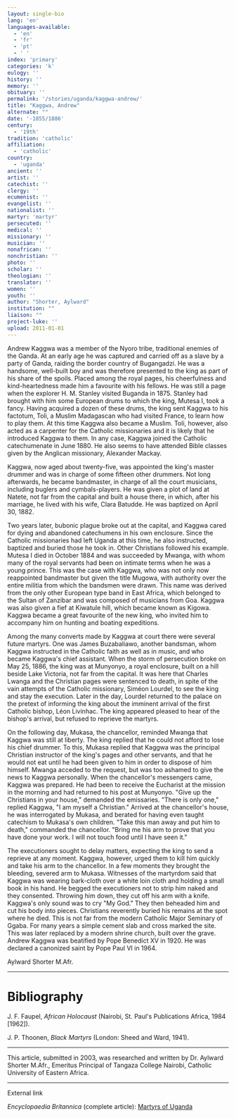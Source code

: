 ```yaml
---
layout: single-bio
lang: 'en'
languages-available:
  - 'en'
  - 'fr'
  - 'pt'
  - ' '
index: 'primary'
categories: 'k'
eulogy: ''
history: ''
memory: ''
obituary: ''
permalink: '/stories/uganda/kaggwa-andrew/'
title: "Kaggwa, Andrew"
alternate: ""
date: '-1855/1886'
century:
  - '19th'
tradition: 'catholic'
affiliation:
  - 'catholic'
country:
  - 'uganda'
ancient: ''
artist: ''
catechist: ''
clergy: ''
ecumenist: ''
evangelist: ''
nationalist: ''
martyr: 'martyr'
persecuted: ''
medical: ''
missionary: ''
musician: ''
nonafrican: ''
nonchristian: ''
photo: ''
scholar: ''
theologian: ''
translator: ''
women: ''
youth: ''
author: "Shorter, Aylward"
institution: ""
liaison: ""
project-luke: ''
upload: 2011-01-01
---
```




Andrew Kaggwa  was a member of the Nyoro tribe, traditional enemies of the Ganda. At an early age he was captured and carried off as a slave by a party of  Ganda, raiding the border country of Bugangadzi. He was a handsome, well-built boy and was therefore presented to the king as part of his share of the spoils. Placed among the royal pages, his cheerfulness and kind-heartedness made him a favourite with his fellows. He was still a page when the explorer H. M. Stanley visited Buganda in 1875. Stanley had brought with him some European drums to which the king, Mutesa I, took a fancy. Having acquired a dozen of  these drums, the king sent Kaggwa to his factotum, Toli, a Muslim Madagascan who had visited France, to learn how to play them. At this time Kaggwa also became a Muslim. Toli, however, also acted as a carpenter for the Catholic missionaries and it is likely that he introduced Kaggwa to them. In any case, Kaggwa joined the Catholic catechumenate in June 1880. He also seems to have attended Bible classes given by the Anglican missionary, Alexander Mackay.

Kaggwa, now aged about twenty-five, was appointed the king's master drummer and was in charge of  some fifteen other drummers. Not long afterwards, he became bandmaster, in charge of  all the court musicians, including buglers and cymbals-players. He was given a plot of land at Natete, not far from the capital and built a house there, in which, after his marriage, he lived with his wife, Clara Batudde. He was baptized on April 30, 1882.

Two years later, bubonic plague broke out at the capital, and Kaggwa cared for dying and abandoned catechumens in his own enclosure. Since the Catholic missionaries had left Uganda at this time, he also instructed, baptized and buried those he took in. Other Christians followed his example. Mutesa I died in October 1884 and was succeeded by Mwanga, with whom many of the royal servants had been on intimate terms when he was a young prince. This was the case with Kaggwa, who was not only now reappointed bandmaster but given the title Mugowa, with authority over the entire militia from which the bandsmen were drawn. This name was derived from the only other European type band in East Africa, which belonged to the Sultan of Zanzibar and was composed of musicians from Goa. Kaggwa was also given a fief at Kiwatule hill, which became known as Kigowa. Kaggwa became a great favourite of the new king, who invited him to accompany him on hunting and boating expeditions.

Among the many converts made by Kaggwa at court there were several future martyrs. One was James Buzabaliawo, another bandsman, whom Kaggwa instructed in the Catholic faith as well as in music, and who became Kaggwa's chief assistant. When the storm of  persecution broke on May 25, 1886, the king was at Munyonyo, a royal enclosure, built on a hill beside Lake Victoria, not far from the capital. It was here that Charles Lwanga and the Christian pages were sentenced to death, in spite of the vain attempts of the Catholic missionary, Siméon Lourdel, to see the king and stay the execution. Later in the day, Lourdel returned to the palace on the pretext of informing the king about the imminent arrival of the first Catholic bishop, Léon Livinhac. The king appeared pleased to hear of the bishop's arrival, but refused to reprieve the martyrs.

On the following day, Mukasa, the chancellor, reminded Mwanga that Kaggwa was still at liberty. The king replied that he could not afford to lose his chief drummer. To this, Mukasa replied that Kaggwa was the principal Christian instructor of the king's pages and other servants, and that he would not eat until he had been given to him in order to dispose of him himself. Mwanga acceded to the request, but was too ashamed to give the news to Kaggwa personally. When the chancellor's messengers came, Kaggwa was prepared. He had been to receive the Eucharist at the mission in the morning and had returned to his post at Munyonyo. "Give up the Christians in your house," demanded the emissaries. "There is only one," replied Kaggwa, "I am myself a Christian." Arrived at the chancellor's house, he was interrogated by Mukasa, and berated for having even taught catechism to Mukasa's own children. "Take this man away and put him to death," commanded the chancellor. "Bring me his arm to prove that you have done your work. I will not touch food until I have seen it."

The executioners sought to delay matters, expecting the king to send a reprieve at any moment. Kaggwa, however, urged them to kill him quickly and take his arm to the chancellor. In a few moments they brought the bleeding, severed arm to Mukasa. Witnesses of the martyrdom said that Kaggwa was wearing bark-cloth over a white loin cloth and holding a small book in his hand. He begged the executioners not to strip him naked and they consented. Throwing him down, they cut off his arm with a knife. Kaggwa's only sound was to cry "My God." They then beheaded him and cut his body into pieces. Christians reverently buried his remains at the spot where he died. This is not far from the modern Catholic Major Seminary of Ggaba. For many years a simple cement slab and cross marked the site. This was later replaced by a modern shrine church, built over the grave. Andrew Kaggwa was beatified by Pope Benedict XV in 1920. He was declared a canonized saint by Pope Paul VI in 1964.

Aylward Shorter M.Afr.

---

# Bibliography

J. F. Faupel, *African Holocaust* (Nairobi, St. Paul's Publications Africa, 1984 [1962]).

J. P. Thoonen, *Black Martyrs* (London: Sheed and Ward, 1941).

---

This article, submitted in 2003, was researched and written by Dr. Aylward Shorter M.Afr., Emeritus Principal of Tangaza College Nairobi, Catholic University of Eastern Africa.

---

External link

*Encyclopaedia Britannica*  (complete article): [ Martyrs of Uganda](http://www.britannica.com/eb/article-9074103/Martyrs-of-Uganda)
